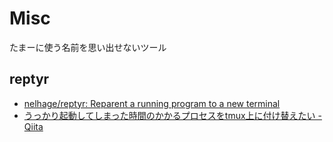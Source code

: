 # Misc

たまーに使う名前を思い出せないツール

## reptyr

- [nelhage/reptyr: Reparent a running program to a new terminal](https://github.com/nelhage/reptyr)
- [うっかり起動してしまった時間のかかるプロセスをtmux上に付け替えたい - Qiita](https://qiita.com/__cooper/items/c0d21cf24436621052c3)
